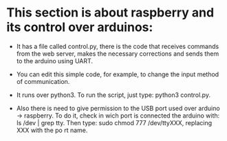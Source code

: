 # This section is about raspberry and its control over arduinos:

  * It has a file called control.py, there is the code that receives commands from the web server, makes the necessary 
    corrections and sends them to the arduino using UART.
    
  * You can edit this simple code, for example, to change the input method of communication.
    
  * It runs over python3. To run the script, just type: python3 control.py.
  
  * Also there is need to give permission to the USB port used over arduino -> raspberry. To do it, check in wich port
    is connected the arduino with: ls /dev | grep tty. Then type: sudo chmod 777 /dev/ttyXXX, replacing XXX with the po
    rt name.
  
